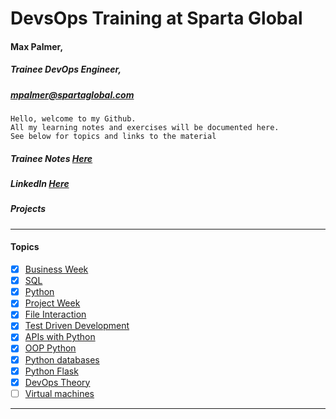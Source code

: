 # DevsOps Training at Sparta Global
####    **Max Palmer**,
#####   Trainee DevOps Engineer,
#####   [mpalmer@spartaglobal.com](mailto:mpalmer@spartaglobal.com)  
  
    Hello, welcome to my Github. 
    All my learning notes and exercises will be documented here. 
    See below for topics and links to the material 
 
##### Trainee Notes  [Here](https://github.com/Lycurgus1?tab=repositories)
##### LinkedIn [Here](https://www.linkedin.com/in/max-palmer-38a90a150/)
##### Projects 
___

#### Topics
- [x] [Business Week](https://github.com/Lycurgus1/comm_2/tree/master/Business%20Week)
- [x] [SQL](https://github.com/Lycurgus1/comm_2/tree/master/SQL%20Week)
- [x] [Python](https://github.com/Lycurgus1/python)
- [x] [Project Week](https://github.com/Lycurgus1/Airport_Project)
- [x] [File Interaction](https://github.com/Lycurgus1/File_handling)
- [x] [Test Driven Development](https://github.com/Lycurgus1/python_tdd)
- [x] [APIs with Python](https://github.com/Lycurgus1/python_apis)
- [x] [OOP Python](https://github.com/Lycurgus1/OOP_Exercises)
- [x] [Python databases](https://github.com/Lycurgus1/Python_database)
- [x] [Python Flask](https://github.com/Lycurgus1/Python_flask)
- [x] [DevOps Theory](https://github.com/Lycurgus1/DevsOps_Theory)
- [ ] [Virtual machines](https://github.com/Lycurgus1/vagrant_starter_server)

---
